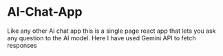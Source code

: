 # AI-Chat-App
Like any other Ai chat app this is a single page react app that lets you ask any question to the AI model. Here I have used Gemini API to fetch responses
